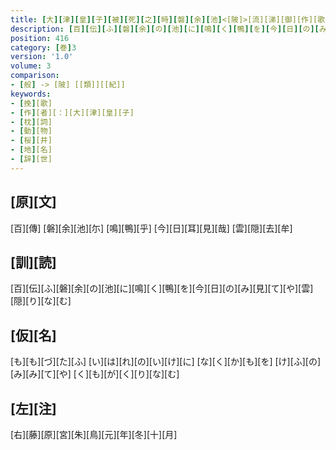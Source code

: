 ```yaml
---
title: [大][津][皇][子][被][死][之][時][磐][余][池]<[陂]>[流][涕][御][作][歌][一][首]
description: [百][伝][ふ][磐][余][の][池][に][鳴][く][鴨][を][今][日][の][み][見][て][や][雲][隠][り][な][む]
position: 416
category: [巻]3
version: '1.0'
volume: 3
comparison:
- [般] -> [陂] [[類]][[紀]]
keywords:
- [挽][歌]
- [作][者][：][大][津][皇][子]
- [枕][詞]
- [動][物]
- [桜][井]
- [地][名]
- [辞][世]
---
```


## [原][文]

[百][傳] [磐][余][池][尓] [鳴][鴨][乎] [今][日][耳][見][哉] [雲][隠][去][牟]

## [訓][読]

[百][伝][ふ][磐][余][の][池][に][鳴][く][鴨][を][今][日][の][み][見][て][や][雲][隠][り][な][む]

## [仮][名]

[も][も][づ][た][ふ] [い][は][れ][の][い][け][に] [な][く][か][も][を] [け][ふ][の][み][み][て][や] [く][も][が][く][り][な][む]

## [左][注]

[右][藤][原][宮][朱][鳥][元][年][冬][十][月]
